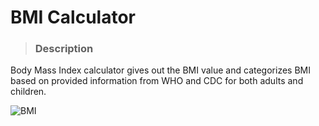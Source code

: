 # BMI Calculator
> ### Description
  Body Mass Index calculator gives out the BMI value and categorizes BMI based on provided information from WHO and CDC for both adults and children.


![BMI](https://user-images.githubusercontent.com/88390970/185562651-aa61398c-f21f-43d5-b13b-1165d11d3e6a.jpg)

